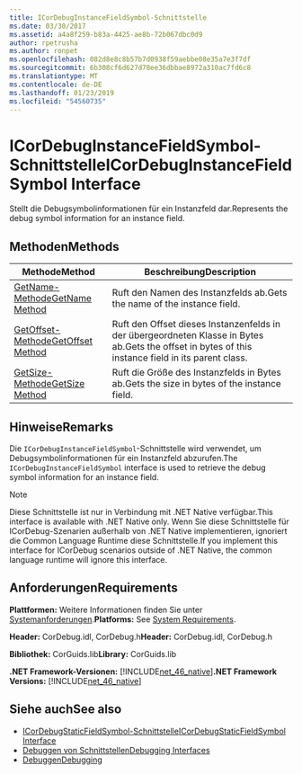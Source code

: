 ```yaml
---
title: ICorDebugInstanceFieldSymbol-Schnittstelle
ms.date: 03/30/2017
ms.assetid: a4a8f259-b83a-4425-ae8b-72b067dbc0d9
author: rpetrusha
ms.author: ronpet
ms.openlocfilehash: 082d8e8c8b57b7d0938f59aebbe08e35a7e3f7df
ms.sourcegitcommit: 6b308cf6d627d78ee36dbbae8972a310ac7fd6c8
ms.translationtype: MT
ms.contentlocale: de-DE
ms.lasthandoff: 01/23/2019
ms.locfileid: "54560735"
---
```

# <a name="icordebuginstancefieldsymbol-interface"></a><span data-ttu-id="8039a-102">ICorDebugInstanceFieldSymbol-Schnittstelle</span><span class="sxs-lookup"><span data-stu-id="8039a-102">ICorDebugInstanceFieldSymbol Interface</span></span>
<span data-ttu-id="8039a-103">Stellt die Debugsymbolinformationen für ein Instanzfeld dar.</span><span class="sxs-lookup"><span data-stu-id="8039a-103">Represents the debug symbol information for an instance field.</span></span>  
  
## <a name="methods"></a><span data-ttu-id="8039a-104">Methoden</span><span class="sxs-lookup"><span data-stu-id="8039a-104">Methods</span></span>  
  
|<span data-ttu-id="8039a-105">Methode</span><span class="sxs-lookup"><span data-stu-id="8039a-105">Method</span></span>|<span data-ttu-id="8039a-106">Beschreibung</span><span class="sxs-lookup"><span data-stu-id="8039a-106">Description</span></span>|  
|------------|-----------------|  
|[<span data-ttu-id="8039a-107">GetName-Methode</span><span class="sxs-lookup"><span data-stu-id="8039a-107">GetName Method</span></span>](../../../../docs/framework/unmanaged-api/debugging/icordebuginstancefieldsymbol-getname-method.md)|<span data-ttu-id="8039a-108">Ruft den Namen des Instanzfelds ab.</span><span class="sxs-lookup"><span data-stu-id="8039a-108">Gets the name of the instance field.</span></span>|  
|[<span data-ttu-id="8039a-109">GetOffset-Methode</span><span class="sxs-lookup"><span data-stu-id="8039a-109">GetOffset Method</span></span>](../../../../docs/framework/unmanaged-api/debugging/icordebuginstancefieldsymbol-getoffset-method.md)|<span data-ttu-id="8039a-110">Ruft den Offset dieses Instanzenfelds in der übergeordneten Klasse in Bytes ab.</span><span class="sxs-lookup"><span data-stu-id="8039a-110">Gets the offset in bytes of this instance field in its parent class.</span></span>|  
|[<span data-ttu-id="8039a-111">GetSize-Methode</span><span class="sxs-lookup"><span data-stu-id="8039a-111">GetSize Method</span></span>](../../../../docs/framework/unmanaged-api/debugging/icordebuginstancefieldsymbol-getsize-method.md)|<span data-ttu-id="8039a-112">Ruft die Größe des Instanzfelds in Bytes ab.</span><span class="sxs-lookup"><span data-stu-id="8039a-112">Gets the size in bytes of the instance field.</span></span>|  
  
## <a name="remarks"></a><span data-ttu-id="8039a-113">Hinweise</span><span class="sxs-lookup"><span data-stu-id="8039a-113">Remarks</span></span>  
 <span data-ttu-id="8039a-114">Die `ICorDebugInstanceFieldSymbol`-Schnittstelle wird verwendet, um Debugsymbolinformationen für ein Instanzfeld abzurufen.</span><span class="sxs-lookup"><span data-stu-id="8039a-114">The `ICorDebugInstanceFieldSymbol` interface is used to retrieve the debug symbol information for an instance field.</span></span>  
  
> [!NOTE]
>  <span data-ttu-id="8039a-115">Diese Schnittstelle ist nur in Verbindung mit .NET Native verfügbar.</span><span class="sxs-lookup"><span data-stu-id="8039a-115">This interface is available with .NET Native only.</span></span> <span data-ttu-id="8039a-116">Wenn Sie diese Schnittstelle für ICorDebug-Szenarien außerhalb von .NET Native implementieren, ignoriert die Common Language Runtime diese Schnittstelle.</span><span class="sxs-lookup"><span data-stu-id="8039a-116">If you implement this interface for ICorDebug scenarios outside of .NET Native, the common language runtime will ignore this interface.</span></span>  
  
## <a name="requirements"></a><span data-ttu-id="8039a-117">Anforderungen</span><span class="sxs-lookup"><span data-stu-id="8039a-117">Requirements</span></span>  
 <span data-ttu-id="8039a-118">**Plattformen:** Weitere Informationen finden Sie unter [Systemanforderungen](../../../../docs/framework/get-started/system-requirements.md).</span><span class="sxs-lookup"><span data-stu-id="8039a-118">**Platforms:** See [System Requirements](../../../../docs/framework/get-started/system-requirements.md).</span></span>  
  
 <span data-ttu-id="8039a-119">**Header:** CorDebug.idl, CorDebug.h</span><span class="sxs-lookup"><span data-stu-id="8039a-119">**Header:** CorDebug.idl, CorDebug.h</span></span>  
  
 <span data-ttu-id="8039a-120">**Bibliothek:** CorGuids.lib</span><span class="sxs-lookup"><span data-stu-id="8039a-120">**Library:** CorGuids.lib</span></span>  
  
 <span data-ttu-id="8039a-121">**.NET Framework-Versionen:** [!INCLUDE[net_46_native](../../../../includes/net-46-native-md.md)]</span><span class="sxs-lookup"><span data-stu-id="8039a-121">**.NET Framework Versions:** [!INCLUDE[net_46_native](../../../../includes/net-46-native-md.md)]</span></span>  
  
## <a name="see-also"></a><span data-ttu-id="8039a-122">Siehe auch</span><span class="sxs-lookup"><span data-stu-id="8039a-122">See also</span></span>
- [<span data-ttu-id="8039a-123">ICorDebugStaticFieldSymbol-Schnittstelle</span><span class="sxs-lookup"><span data-stu-id="8039a-123">ICorDebugStaticFieldSymbol Interface</span></span>](../../../../docs/framework/unmanaged-api/debugging/icordebugstaticfieldsymbol-interface.md)
- [<span data-ttu-id="8039a-124">Debuggen von Schnittstellen</span><span class="sxs-lookup"><span data-stu-id="8039a-124">Debugging Interfaces</span></span>](../../../../docs/framework/unmanaged-api/debugging/debugging-interfaces.md)
- [<span data-ttu-id="8039a-125">Debuggen</span><span class="sxs-lookup"><span data-stu-id="8039a-125">Debugging</span></span>](../../../../docs/framework/unmanaged-api/debugging/index.md)
